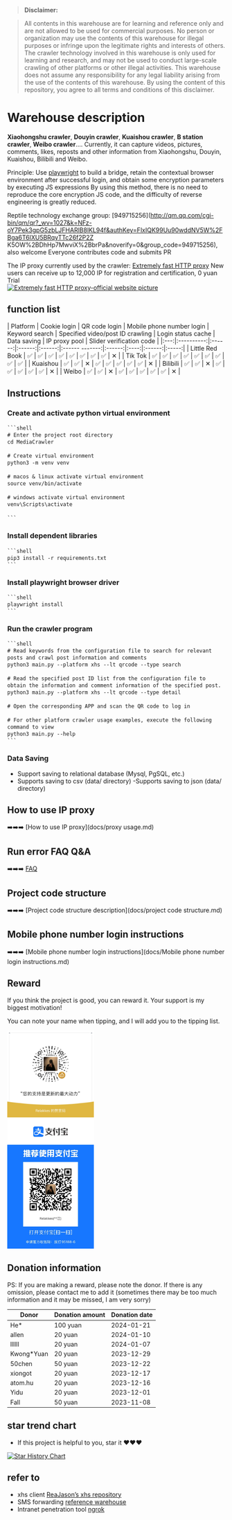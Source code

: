> **Disclaimer:**

>All contents in this warehouse are for learning and reference only and are not allowed to be used for commercial purposes. No person or organization may use the contents of this warehouse for illegal purposes or infringe upon the legitimate rights and interests of others. The crawler technology involved in this warehouse is only used for learning and research, and may not be used to conduct large-scale crawling of other platforms or other illegal activities. This warehouse does not assume any responsibility for any legal liability arising from the use of the contents of this warehouse. By using the content of this repository, you agree to all terms and conditions of this disclaimer.

# Warehouse description

**Xiaohongshu crawler**, **Douyin crawler**, **Kuaishou crawler**, **B station crawler**, **Weibo crawler**….
Currently, it can capture videos, pictures, comments, likes, reposts and other information from Xiaohongshu, Douyin, Kuaishou, Bilibili and Weibo.

Principle: Use [playwright](https://playwright.dev/) to build a bridge, retain the contextual browser environment after successful login, and obtain some encryption parameters by executing JS expressions
By using this method, there is no need to reproduce the core encryption JS code, and the difficulty of reverse engineering is greatly reduced.

Reptile technology exchange group: [949715256](http://qm.qq.com/cgi-bin/qm/qr?_wv=1027&k=NFz-oY7Pek3gpG5zbLJFHARlB8lKL94f&authKey=FlxIQK99Uu90wddNV5W%2FBga6T6lXU5BRqyTTc26f2P2Z K5OW%2BDhHp7MwviX%2BbrPa&noverify=0&group_code=949715256), also welcome Everyone contributes code and submits PR


The IP proxy currently used by the crawler: <a href="https://www.jisuhttp.com/?pl=mAKphQ&plan=ZY&kd=Yang">Extremely fast HTTP proxy</a> New users can receive up to 12,000 IP for registration and certification, 0 yuan Trial<br>
<a href="https://www.jisuhttp.com/?pl=mAKphQ&plan=ZY&kd=Yang" target="_blank"><img src="https://s2.loli.net/2023/11/30 /RapQtL8A2w6TGfj.png" alt="Extremely fast HTTP proxy-official website picture"></a>


## function list
| Platform | Cookie login | QR code login | Mobile phone number login | Keyword search | Specified video/post ID crawling | Login status cache | Data saving | IP proxy pool | Slider verification code |
|:---:|:----------:|:------:|:------:|:------:|:------ -------:|:------:|:----:|:------:|:-----:|
| Little Red Book | ✅ | ✅ | ✅ | ✅ | ✅ | ✅ | ✅ | ✅ | ✕ |
| Tik Tok | ✅ | ✅ | ✅ | ✅ | ✅ | ✅ | ✅ | ✅ | ✅ |
| Kuaishou | ✅ | ✅ | ✕ | ✅ | ✅ | ✅ | ✅ | ✅ | ✕ |
| Bilibili | ✅ | ✅ | ✕ | ✅ | ✅ | ✅ | ✅ | ✅ | ✕ |
| Weibo | ✅ | ✅ | ✕ | ✅ | ✅ | ✅ | ✅ | ✅ | ✕ |


## Instructions

### Create and activate python virtual environment
    ```shell
    # Enter the project root directory
    cd MediaCrawler
   
    # Create virtual environment
    python3 -m venv venv
   
    # macos & linux activate virtual environment
    source venv/bin/activate

    # windows activate virtual environment
    venv\Scripts\activate

    ```

### Install dependent libraries

    ```shell
    pip3 install -r requirements.txt
    ```

### Install playwright browser driver

    ```shell
    playwright install
    ```

### Run the crawler program

    ```shell
    # Read keywords from the configuration file to search for relevant posts and crawl post information and comments
    python3 main.py --platform xhs --lt qrcode --type search
   
    # Read the specified post ID list from the configuration file to obtain the information and comment information of the specified post.
    python3 main.py --platform xhs --lt qrcode --type detail
  
    # Open the corresponding APP and scan the QR code to log in
     
    # For other platform crawler usage examples, execute the following command to view
    python3 main.py --help
    ```


### Data Saving
- Support saving to relational database (Mysql, PgSQL, etc.)
- Supports saving to csv (data/ directory)
-Supports saving to json (data/ directory)

## How to use IP proxy
➡️➡️➡️ [How to use IP proxy](docs/proxy usage.md)

## Run error FAQ Q&A
➡️➡️➡️ [FAQ](docs/FAQ.md)

## Project code structure
➡️➡️➡️ [Project code structure description](docs/project code structure.md)

## Mobile phone number login instructions
➡️➡️➡️ [Mobile phone number login instructions](docs/Mobile phone number login instructions.md)

## Reward

If you think the project is good, you can reward it. Your support is my biggest motivation!

You can note your name when tipping, and I will add you to the tipping list.
<p>
   <img alt="Reward-WeChat" src="static/images/wechat_pay.jpeg" style="width: 200px;margin-right: 140px;" />
   <img alt="Reward-Alipay" src="static/images/zfb_pay.jpeg" style="width: 200px" />
</p>

## Donation information

PS: If you are making a reward, please note the donor. If there is any omission, please contact me to add it (sometimes there may be too much information and it may be missed, I am very sorry)

| Donor | Donation amount | Donation date |
|---------|------|------------|
| He* | 100 yuan | 2024-01-21 |
| allen | 20 yuan | 2024-01-10 |
| llllll | 20 yuan | 2024-01-07 |
| Kwong*Yuan | 20 yuan | 2023-12-29 |
| 50chen | 50 yuan | 2023-12-22 |
| xiongot | 20 yuan | 2023-12-17 |
| atom.hu | 20 yuan | 2023-12-16 |
| Yidu | 20 yuan | 2023-12-01 |
| Fall | 50 yuan | 2023-11-08 |

## star trend chart
- If this project is helpful to you, star it ❤️❤️❤️

[![Star History Chart](https://api.star-history.com/svg?repos=NanmiCoder/MediaCrawler&type=Date)](https://star-history.com/#NanmiCoder/MediaCrawler&Date)




## refer to

- xhs client [ReaJason’s xhs repository](https://github.com/ReaJason/xhs)
- SMS forwarding [reference warehouse](https://github.com/pppscn/SmsForwarder)
- Intranet penetration tool [ngrok](https://ngrok.com/docs/)